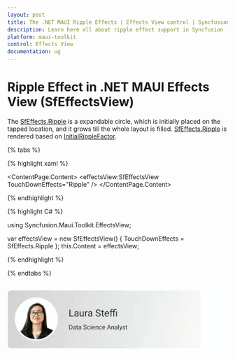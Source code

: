 ```yaml
---
layout: post
title: The .NET MAUI Ripple Effects | Effects View control | Syncfusion
description: Learn here all about ripple effect support in Syncfusion .NET MAUI Effects View (SfEffectsView) control and more.
platform: maui-toolkit
control: Effects View
documentation: ug
---
```


# Ripple Effect in .NET MAUI Effects View (SfEffectsView)

The [SfEffects.Ripple](https://help.syncfusion.com/cr/maui-toolkit/Syncfusion.Maui.Toolkit.EffectsView.SfEffects.html#Syncfusion_Maui_Toolkit_EffectsView_SfEffects_Ripple) is a expandable circle, which is initially placed on the tapped location, and it grows till the whole layout is filled. [SfEffects.Ripple](https://help.syncfusion.com/cr/maui-toolkit/Syncfusion.Maui.Toolkit.EffectsView.SfEffects.html#Syncfusion_Maui_Toolkit_EffectsView_SfEffects_Ripple) is rendered based on [InitialRippleFactor](https://help.syncfusion.com/cr/maui-toolkit/Syncfusion.Maui.Toolkit.EffectsView.SfEffectsView.html#Syncfusion_Maui_Toolkit_EffectsView_SfEffectsView_InitialRippleFactor).

{% tabs %} 

{% highlight xaml %} 

<ContentPage 
   xmlns:effectsView="clr-namespace:Syncfusion.Maui.Toolkit.EffectsView;assembly=Syncfusion.Maui.Toolkit">
    <ContentPage.Content> 
	<effectsView:SfEffectsView TouchDownEffects="Ripple" /> 
	</ContentPage.Content> 
</ContentPage>

{% endhighlight %}

{% highlight C# %} 

using Syncfusion.Maui.Toolkit.EffectsView;

var effectsView = new SfEffectsView()
{
    TouchDownEffects = SfEffects.Ripple
};
this.Content = effectsView;  

{% endhighlight %}

{% endtabs %}

![.net maui ripple effect](Effects_images/net_maui_ripple_effect.gif)